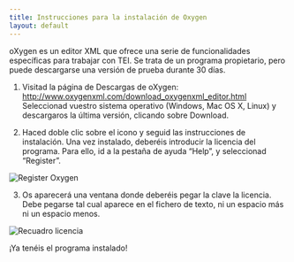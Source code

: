 ```yaml
---
title: Instrucciones para la instalación de Oxygen
layout: default
---
```


oXygen es un editor XML que ofrece una serie de funcionalidades específicas para trabajar con TEI. Se trata de un programa propietario, pero puede descargarse una versión de prueba durante 30 días.

1. Visitad la página de Descargas de oXygen:
<http://www.oxygenxml.com/download_oxygenxml_editor.html>
Seleccionad vuestro sistema operativo (Windows, Mac OS X, Linux) y descargaros la última versión, clicando sobre Download.

2. Haced doble clic sobre el icono y seguid las instrucciones de instalación. Una vez instalado, deberéis introducir la licencia del programa. Para ello, id a la pestaña de ayuda “Help”, y seleccionad “Register”.

![Register Oxygen](https://github.com/tthub-repo/ejercicios/blob/master/img/instalacion-oxygen-1.png)

3. Os aparecerá una ventana donde deberéis pegar la clave la licencia. Debe pegarse tal cual aparece en el fichero de texto, ni un espacio más ni un espacio menos.

![Recuadro licencia](https://github.com/tthub-repo/ejercicios/blob/master/img/instalacion-oxygen-2.png)

¡Ya tenéis el programa instalado!
